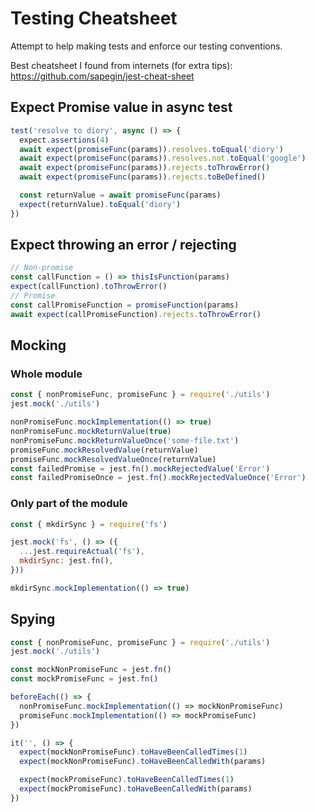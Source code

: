 # Testing Cheatsheet

Attempt to help making tests and enforce our testing conventions.

Best cheatsheet I found from internets (for extra tips):
https://github.com/sapegin/jest-cheat-sheet

## Expect Promise value in async test

```js
test('resolve to diory', async () => {
  expect.assertions(4)
  await expect(promiseFunc(params)).resolves.toEqual('diory')
  await expect(promiseFunc(params)).resolves.not.toEqual('google')
  await expect(promiseFunc(params)).rejects.toThrowError()
  await expect(promiseFunc(params)).rejects.toBeDefined()

  const returnValue = await promiseFunc(params)
  expect(returnValue).toEqual('diory')
})
```

## Expect throwing an error / rejecting

```js
// Non-promise
const callFunction = () => thisIsFunction(params)
expect(callFunction).toThrowError()
// Promise
const callPromiseFunction = promiseFunction(params)
await expect(callPromiseFunction).rejects.toThrowError()
```

## Mocking

### Whole module

```js
const { nonPromiseFunc, promiseFunc } = require('./utils')
jest.mock('./utils')

nonPromiseFunc.mockImplementation(() => true)
nonPromiseFunc.mockReturnValue(true)
nonPromiseFunc.mockReturnValueOnce('some-file.txt')
promiseFunc.mockResolvedValue(returnValue)
promiseFunc.mockResolvedValueOnce(returnValue)
const failedPromise = jest.fn().mockRejectedValue('Error')
const failedPromiseOnce = jest.fn().mockRejectedValueOnce('Error')
```

### Only part of the module

```js
const { mkdirSync } = require('fs')

jest.mock('fs', () => ({
  ...jest.requireActual('fs'),
  mkdirSync: jest.fn(),
}))

mkdirSync.mockImplementation(() => true)
```

## Spying

```js
const { nonPromiseFunc, promiseFunc } = require('./utils')
jest.mock('./utils')

const mockNonPromiseFunc = jest.fn()
const mockPromiseFunc = jest.fn()

beforeEach(() => {
  nonPromiseFunc.mockImplementation(() => mockNonPromiseFunc)
  promiseFunc.mockImplementation(() => mockPromiseFunc)
})

it('', () => {
  expect(mockNonPromiseFunc).toHaveBeenCalledTimes(1)
  expect(mockNonPromiseFunc).toHaveBeenCalledWith(params)

  expect(mockPromiseFunc).toHaveBeenCalledTimes(1)
  expect(mockPromiseFunc).toHaveBeenCalledWith(params)
})
```
